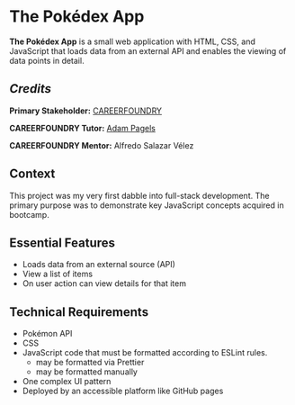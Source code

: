 # **The Pokédex App**

**The Pokédex App** is a small web application with HTML, CSS, and JavaScript that loads data from an external API and enables the viewing of data points in detail.

## **_Credits_**

**Primary Stakeholder:** [CAREERFOUNDRY](https://careerfoundry.com/)

**CAREERFOUNDRY Tutor:** [Adam Pagels](https://www.adampagels.com/)

**CAREERFOUNDRY Mentor:** Alfredo Salazar Vélez

## Context

This project was my very first dabble into full-stack development. The primary purpose was to demonstrate key JavaScript concepts acquired in bootcamp. 

## Essential Features

- Loads data from an external source (API)
- View a list of items
- On user action can view details for that item

## Technical Requirements

- Pokémon API
- CSS
- JavaScript code that must be formatted according to ESLint rules.
  - may be formatted via Prettier
  - may be formatted manually
- One complex UI pattern
- Deployed by an accessible platform like GitHub pages
